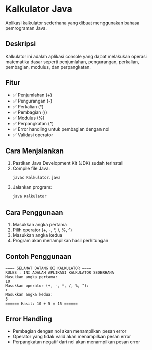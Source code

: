# Kalkulator Java

Aplikasi kalkulator sederhana yang dibuat menggunakan bahasa pemrograman Java.

## Deskripsi

Kalkulator ini adalah aplikasi console yang dapat melakukan operasi matematika dasar seperti penjumlahan, pengurangan, perkalian, pembagian, modulus, dan perpangkatan.

## Fitur

- ✅ Penjumlahan (+)
- ✅ Pengurangan (-)
- ✅ Perkalian (*)
- ✅ Pembagian (/)
- ✅ Modulus (%)
- ✅ Perpangkatan (^)
- ✅ Error handling untuk pembagian dengan nol
- ✅ Validasi operator

## Cara Menjalankan

1. Pastikan Java Development Kit (JDK) sudah terinstall
2. Compile file Java:
    ```bash
    javac Kalkulator.java
    ```
3. Jalankan program:
    ```bash
    java Kalkulator
    ```

## Cara Penggunaan

1. Masukkan angka pertama
2. Pilih operator (+, -, *, /, %, ^)
3. Masukkan angka kedua
4. Program akan menampilkan hasil perhitungan

## Contoh Penggunaan

```
==== SELAMAT DATANG DI KALKULATOR ====
RULES : INI ADALAH APLIKASI KALKULATOR SEDERHANA
Masukkan angka pertama: 
10
Masukkan operator (+, -, *, /, %, ^): 
+
Masukkan angka kedua: 
5
====== Hasil: 10 + 5 = 15 ======
```

## Error Handling

- Pembagian dengan nol akan menampilkan pesan error
- Operator yang tidak valid akan menampilkan pesan error
- Perpangkatan negatif dari nol akan menampilkan pesan error